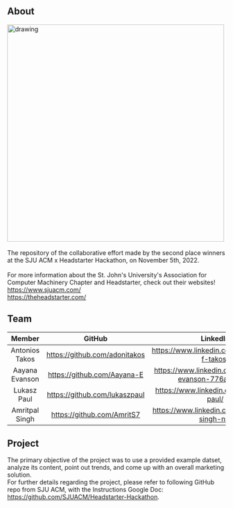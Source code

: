 ## About
<img src="https://user-images.githubusercontent.com/56283137/200151286-26151e78-ea22-4310-b768-8d6947b40c34.png" alt="drawing" style="width:500px;"/> <br><br>
The repository of the collaborative effort made by the second place winners at the SJU ACM x Headstarter Hackathon, on November 5th, 2022. <br><br>
For more information about the St. John's University's Association for Computer Machinery Chapter and Headstarter, check out their websites!<br>
https://www.sjuacm.com/ <br>
https://theheadstarter.com/

## Team
|    **Member**    |           **GitHub**          |                      **LinkedIn**                     |
|:----------------:|:-----------------------------:|:-----------------------------------------------------:|
| Antonios Takos | https://github.com/adonitakos |     https://www.linkedin.com/in/antonios-f-takos/     |
| Aayana Evanson |  https://github.com/Aayana-E  | https://www.linkedin.com/in/aayana-evanson-776a70197/ |
|   Lukasz Paul  | https://github.com/lukaszpaul |        https://www.linkedin.com/in/lukasz-paul/       |
| Amritpal Singh |   https://github.com/AmritS7  |     https://www.linkedin.com/in/amritpal-singh-ny/    |

## Project
The primary objective of the project was to use a provided example datset, analyze its content, point out trends, and come up with an overall marketing solution. <br>
For further details regarding the project, please refer to following GitHub repo from SJU ACM, with the Instructions Google Doc: https://github.com/SJUACM/Headstarter-Hackathon.
